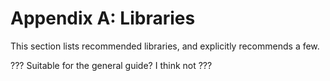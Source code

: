 # Appendix A: Libraries

This section lists recommended libraries, and explicitly recommends a few.

??? Suitable for the general guide? I think not ???

